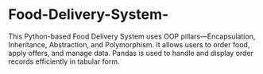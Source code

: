 # Food-Delivery-System-
This Python-based Food Delivery System uses OOP pillars—Encapsulation, Inheritance, Abstraction, and Polymorphism. It allows users to order food, apply offers, and manage data. Pandas is used to handle and display order records efficiently in tabular form.
